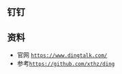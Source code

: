 ## 钉钉


## 资料
- 官网 [`https://www.dingtalk.com/`](https://www.dingtalk.com/)
- 参考[`https://github.com/xthz/ding`](https://github.com/xthz/ding)